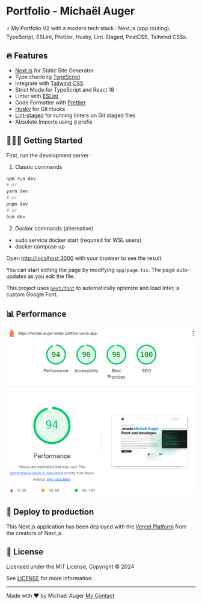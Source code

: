 # Portfolio - Michaël Auger

⚡ My Portfolio V2 with a modern tech stack : Next.js (app routing), TypeScript, ESLint, Prettier, Husky, Lint-Staged, PostCSS, Tailwind CSSs.

## 🔥 Features
- [Next.js](https://nextjs.org) for Static Site Generator
- Type checking [TypeScript](https://www.typescriptlang.org)
- Integrate with [Tailwind CSS](https://tailwindcss.com)
- Strict Mode for TypeScript and React 18
- Linter with [ESLint](https://eslint.org)
- Code Formatter with [Prettier](https://prettier.io)
- [Husky](https://typicode.github.io/husky/#/) for Git Hooks
- [Lint-staged](https://github.com/okonet/lint-staged) for running linters on Git staged files
- Absolute Imports using `@` prefix

## 👨🏻‍💻 Getting Started

First, run the development server :

1) Classic commands
```bash
npm run dev
# or
yarn dev
# or
pnpm dev
# or
bun dev
```

2) Docker commands (alternative)
- sudo service docker start (required for WSL users)
- docker compose up

Open [http://localhost:3000](http://localhost:3000) with your browser to see the result.

You can start editing the page by modifying `app/page.tsx`. The page auto-updates as you edit the file.

This project uses [`next/font`](https://nextjs.org/docs/basic-features/font-optimization) to automatically optimize and load Inter, a custom Google Font.

## 📊 Performance

![alt text](/public/images/lighthouse.png)

## 🚀 Deploy to production

This Next.js application has been deployed with the [Vercel Platform](https://vercel.com/new?utm_medium=default-template&filter=next.js&utm_source=create-next-app&utm_campaign=create-next-app-readme) from the creators of Next.js.


## 📝 License

Licensed under the MIT License, Copyright © 2024

See [LICENSE](LICENSE) for more information.

---

Made with :heart: by Michaël Auger <a href="https://www.linkedin.com/in/auger-michael/">My Contact</a>